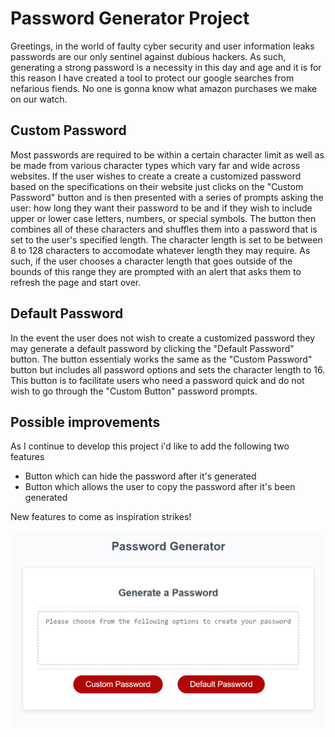# Password Generator Project

Greetings, in the world of faulty cyber security and user information leaks passwords are our only sentinel against dubious hackers. As such, generating a strong password is a necessity in this day and age and it is for this reason I have created a tool to protect our google searches from nefarious fiends. No one is gonna know what amazon purchases we make on our watch. 

## Custom Password 

Most passwords are required to be within a certain character limit as well as be made from various character types which vary far and wide across websites. If the user wishes to create a create a customized password based on the specifications on their website just clicks on the "Custom Password" button and is then presented with a series of prompts asking the user: how long they want their password to be and if they wish to include upper or lower case letters, numbers, or special symbols. The button then combines all of these characters and shuffles them into a password that is set to the user's specified length. The character length is set to be between 8 to 128 characters to accomodate whatever length they may require. As such, if the user chooses a character length that goes outside of the bounds of this range they are prompted with an alert that asks them to refresh the page and start over.

## Default Password

In the event the user does not wish to create a customized password they may generate a default password by clicking the "Default Password" button. The button essentialy works the same as the "Custom Password" button but includes all password options and sets the character length to 16. This button is to facilitate users who need a password quick and do not wish to go through the "Custom Button" password prompts.

## Possible improvements

As I continue to develop this project i'd like to add the following two features

- Button which can hide the password after it's generated
- Button which allows the user to copy the password after it's been generated

New features to come as inspiration strikes!

![PasswordGenerator](https://github.com/jepoy92/Generate-a-New-Password/blob/master/Develop/PasswordGenerator.PNG)
 